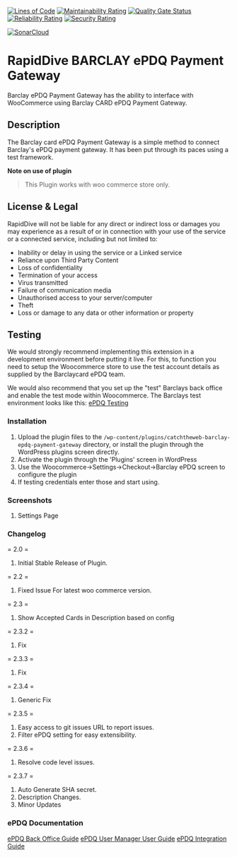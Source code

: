 [![Lines of Code](https://sonarcloud.io/api/project_badges/measure?project=rapiddive_catchtheweb-barclay-epdq-payment-gateway&metric=ncloc)](https://sonarcloud.io/summary/new_code?id=rapiddive_catchtheweb-barclay-epdq-payment-gateway)
[![Maintainability Rating](https://sonarcloud.io/api/project_badges/measure?project=rapiddive_catchtheweb-barclay-epdq-payment-gateway&metric=sqale_rating)](https://sonarcloud.io/summary/new_code?id=rapiddive_catchtheweb-barclay-epdq-payment-gateway)
[![Quality Gate Status](https://sonarcloud.io/api/project_badges/measure?project=rapiddive_catchtheweb-barclay-epdq-payment-gateway&metric=alert_status)](https://sonarcloud.io/summary/new_code?id=rapiddive_catchtheweb-barclay-epdq-payment-gateway)
[![Reliability Rating](https://sonarcloud.io/api/project_badges/measure?project=rapiddive_catchtheweb-barclay-epdq-payment-gateway&metric=reliability_rating)](https://sonarcloud.io/summary/new_code?id=rapiddive_catchtheweb-barclay-epdq-payment-gateway)
[![Security Rating](https://sonarcloud.io/api/project_badges/measure?project=rapiddive_catchtheweb-barclay-epdq-payment-gateway&metric=security_rating)](https://sonarcloud.io/summary/new_code?id=rapiddive_catchtheweb-barclay-epdq-payment-gateway)

[![SonarCloud](https://sonarcloud.io/images/project_badges/sonarcloud-white.svg)](https://sonarcloud.io/summary/new_code?id=rapiddive_catchtheweb-barclay-epdq-payment-gateway)

# **RapidDive** BARCLAY ePDQ Payment Gateway

Barclay ePDQ Payment Gateway has the ability to interface with WooCommerce using Barclay CARD ePDQ Payment Gateway.

## Description
The Barclay card ePDQ Payment Gateway is a simple method to connect Barclay's ePDQ payment gateway. It has been put through its paces using a test framework.

__Note on use of plugin__
> This Plugin works with woo commerce store only.

## License & Legal

RapidDive will not be liable for any direct or indirect loss or damages you may experience as a result of or in connection with your use of the service or a connected service, including but not limited to:
* Inability or delay in using the service or a Linked service
* Reliance upon Third Party Content 
* Loss of confidentiality 
* Termination of your access 
* Virus transmitted 
* Failure of communication media 
* Unauthorised access to your server/computer 
* Theft 
* Loss or damage to any data or other information or property

## Testing

We would strongly recommend implementing this extension in a development environment before putting it live. For this, to function you need to setup the Woocommerce store to use the test account details as supplied by the Barclaycard ePDQ team. 

We would also recommend that you set up the "test" Barclays back office and enable the test mode within Woocommerce. The Barclays test environment looks like this:
[ePDQ Testing](https://mdepayments.epdq.co.uk/ncol/test/backoffice/) 

### Installation

1. Upload the plugin files to the `/wp-content/plugins/catchtheweb-barclay-epdq-payment-gateway` directory, or install the plugin through the WordPress plugins screen directly.
1. Activate the plugin through the 'Plugins' screen in WordPress
1. Use the Woocommerce->Settings->Checkout->Barclay ePDQ screen to configure the plugin
1. If testing credentials enter those and start using.

### Screenshots
1. Settings Page

### Changelog

= 2.0 =
1. Initial Stable Release of Plugin.

= 2.2 =
1. Fixed Issue For latest woo commerce version.

= 2.3 =
1. Show Accepted Cards in Description based on config

= 2.3.2 = 
1. Fix

= 2.3.3 =
1. Fix

= 2.3.4 =
1. Generic Fix

= 2.3.5 =
1. Easy access to git issues URL to report issues.
2. Filter ePDQ setting for easy extensibility.

= 2.3.6 =
1. Resolve code level issues.

= 2.3.7 =
1. Auto Generate SHA secret.
2. Description Changes.
3. Minor Updates

### ePDQ Documentation
[ePDQ Back Office Guide](https://mdepayments.epdq.co.uk/ncol/ePDQ_Back-Office_EN.pdf)
[ePDQ User Manager User Guide](https://mdepayments.epdq.co.uk/Ncol/ePDQ_USR_EN.pdf)
[ePDQ Integration Guide](https://mdepayments.epdq.co.uk/ncol/ePDQ_e-COM-ADV_EN.pdf)

